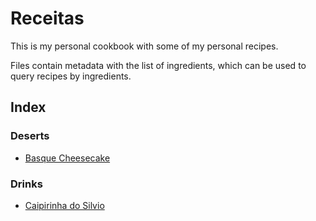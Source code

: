 # Receitas

This is my personal cookbook with some of my personal recipes.

Files contain metadata with the list of ingredients, which can be used to query recipes by ingredients.

## Index

### Deserts

- [Basque Cheesecake](/deserts/basque-cheesecake.md)


### Drinks
- [Caipirinha do Silvio](/drinks/caipirinha-do-silvio.md)
